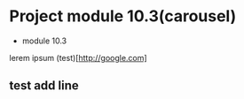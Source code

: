 # Project module 10.3(carousel)
- module 10.3

lerem ipsum
(test)[http://google.com]

## test add line
